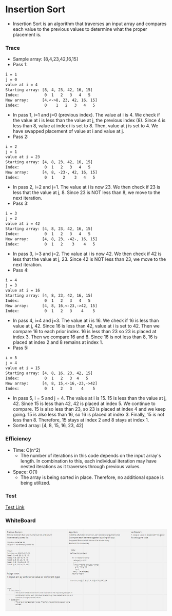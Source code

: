 # Insertion Sort
- Insertion Sort is an algorithm that traverses an input array and compares each value to the previous values to determine what the proper placement is. 

### Trace 
- Sample array: [8,4,23,42,16,15]
- Pass 1:
```
i = 1
j = 0
value at i = 4
Starting array: [8, 4, 23, 42, 16, 15]
Index:           0  1   2   3   4   5
New array:      [4,<->8, 23, 42, 16, 15]
Index:           0    1   2   3   4   5
```
- In pass 1, i=1 and j=0 (previous index). The value at i is 4. We check if the value at i is less than the value at j, the previous index (8). Since 4 is less than 8, value at index i is set to 8. Then, value at j is set to 4. We have swapped placement of value at i and value at j. 
- Pass 2:
```
i = 2
j = 1
value at i = 23
Starting array: [4, 8, 23, 42, 16, 15]
Index:           0  1   2   3   4   5
New array:      [4, 8, -23-, 42, 16, 15]
Index:           0  1    2    3   4   5
```
- In pass 2, i=2 and j=1. The value at i is now 23. We then check if 23 is less that the value at j, 8. Since 23 is NOT less than 8, we move to the next iteration. 
- Pass 3: 
```
i = 3
j = 2
value at i = 42
Starting array: [4, 8, 23, 42, 16, 15]
Index:           0  1   2   3   4   5
New array:      [4, 8, 23, -42-, 16, 15]
Index:           0  1   2    3    4   5
```
- In pass 3, i=3 and j=2. The value at i is now 42. We then check if 42 is less that the value at j, 23. Since 42 is NOT less than 23, we move to the next iteration. 
- Pass 4:
```
i = 4
j = 3
value at i = 16
Starting array: [4, 8, 23, 42, 16, 15]
Index:           0  1   2   3   4   5
New array:      [4, 8, 16,<-23,->42, 15]
Index:           0  1   2   3    4    5
```
- In pass 4, i=4 and j=3. The value at i is 16. We check if 16 is less than value at j, 42. Since 16 is less than 42, value at i is set to 42. Then we compare 16 to each prior index. 16 is less than 23 so 23 is placed at index 3. Then we compare 16 and 8. Since 16 is not less than 8, 16 is placed at index 2 and 8 remains at index 1. 
- Pass 5:
```
i = 5
j = 4
value at i = 15
Starting array: [4, 8, 16, 23, 42, 15]
Index:           0  1   2   3  4   5
New array:      [4, 8, 15,<-16,-23,->42]
Index:           0  1   2   3    4    5
```
- In pass 5, i = 5 and j = 4. The value at i is 15. 15 is less than the value at j, 42. Since 15 is less than 42, 42 is placed at index 5. We continue to compare. 15 is also less than 23, so 23 is placed at index 4 and we keep going. 15 is also less than 16, so 16 is placed at index 3. Finally, 15 is not less than 8. Therefore, 15 stays at index 2 and 8 stays at index 1. 
- Sorted array: [4, 8, 15, 16, 23, 42]

### Efficiency
- Time: O(n^2)
    - The number of iterations in this code depends on the input array's length. In combination to this, each individual iteration may have nested iterations as it traverses through previous values.  
- Space: O(1)
    - The array is being sorted in place. Therefore, no additional space is being utilized. 

### Test
[Test Link](/code_challenges/insertion_sort_pro/tests/test_insertion_sort_pro.py)

### WhiteBoard

![](/code_challenges/insertion_sort_pro/lab26.JPG)
